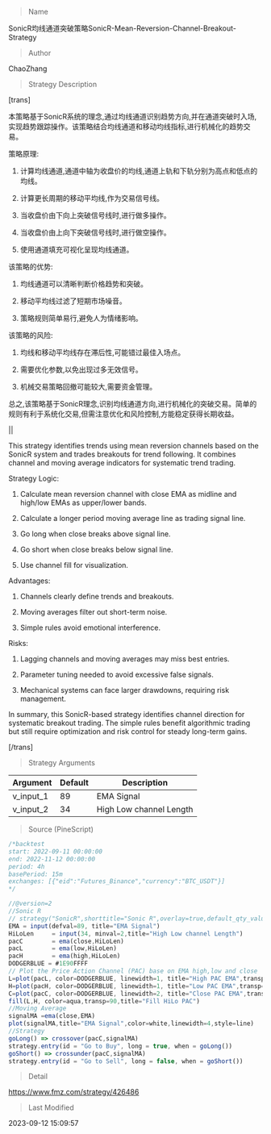 
> Name

SonicR均线通道突破策略SonicR-Mean-Reversion-Channel-Breakout-Strategy

> Author

ChaoZhang

> Strategy Description

[trans]

本策略基于SonicR系统的理念,通过均线通道识别趋势方向,并在通道突破时入场,实现趋势跟踪操作。该策略结合均线通道和移动均线指标,进行机械化的趋势交易。

策略原理:

1. 计算均线通道,通道中轴为收盘价的均线,通道上轨和下轨分别为高点和低点的均线。

2. 计算更长周期的移动平均线,作为交易信号线。

3. 当收盘价由下向上突破信号线时,进行做多操作。

4. 当收盘价由上向下突破信号线时,进行做空操作。

5. 使用通道填充可视化呈现均线通道。

该策略的优势:

1. 均线通道可以清晰判断价格趋势和突破。

2. 移动平均线过滤了短期市场噪音。

3. 策略规则简单易行,避免人为情绪影响。

该策略的风险:

1. 均线和移动平均线存在滞后性,可能错过最佳入场点。

2. 需要优化参数,以免出现过多无效信号。

3. 机械交易策略回撤可能较大,需要资金管理。

总之,该策略基于SonicR理念,识别均线通道方向,进行机械化的突破交易。简单的规则有利于系统化交易,但需注意优化和风险控制,方能稳定获得长期收益。

||

This strategy identifies trends using mean reversion channels based on the SonicR system and trades breakouts for trend following. It combines channel and moving average indicators for systematic trend trading. 

Strategy Logic:

1. Calculate mean reversion channel with close EMA as midline and high/low EMAs as upper/lower bands.

2. Calculate a longer period moving average line as trading signal line.

3. Go long when close breaks above signal line. 

4. Go short when close breaks below signal line.

5. Use channel fill for visualization.

Advantages:

1. Channels clearly define trends and breakouts.

2. Moving averages filter out short-term noise.

3. Simple rules avoid emotional interference.

Risks:

1. Lagging channels and moving averages may miss best entries.

2. Parameter tuning needed to avoid excessive false signals.

3. Mechanical systems can face larger drawdowns, requiring risk management.

In summary, this SonicR-based strategy identifies channel direction for systematic breakout trading. The simple rules benefit algorithmic trading but still require optimization and risk control for steady long-term gains.

[/trans]

> Strategy Arguments



|Argument|Default|Description|
|----|----|----|
|v_input_1|89|EMA Signal|
|v_input_2|34|High Low channel Length|


> Source (PineScript)

``` javascript
/*backtest
start: 2022-09-11 00:00:00
end: 2022-11-12 00:00:00
period: 4h
basePeriod: 15m
exchanges: [{"eid":"Futures_Binance","currency":"BTC_USDT"}]
*/

//@version=2
//Sonic R
// strategy("SonicR",shorttitle="Sonic R",overlay=true,default_qty_value=10000,initial_capital=1000,currency=currency.USD)
EMA = input(defval=89, title="EMA Signal")
HiLoLen     = input(34, minval=2,title="High Low channel Length")
pacC        = ema(close,HiLoLen)
pacL        = ema(low,HiLoLen)
pacH        = ema(high,HiLoLen)
DODGERBLUE = #1E90FFFF
// Plot the Price Action Channel (PAC) base on EMA high,low and close
L=plot(pacL, color=DODGERBLUE, linewidth=1, title="High PAC EMA",transp=50)
H=plot(pacH, color=DODGERBLUE, linewidth=1, title="Low PAC EMA",transp=50)
C=plot(pacC, color=DODGERBLUE, linewidth=2, title="Close PAC EMA",transp=0)
fill(L,H, color=aqua,transp=90,title="Fill HiLo PAC")
//Moving Average
signalMA =ema(close,EMA)
plot(signalMA,title="EMA Signal",color=white,linewidth=4,style=line)
//Strategy
goLong() => crossover(pacC,signalMA)
strategy.entry(id = "Go to Buy", long = true, when = goLong())
goShort() => crossunder(pacC,signalMA)
strategy.entry(id = "Go to Sell", long = false, when = goShort())

```

> Detail

https://www.fmz.com/strategy/426486

> Last Modified

2023-09-12 15:09:57
